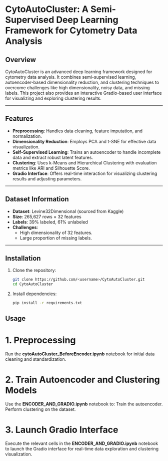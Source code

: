 # CytoAutoCluster: A Semi-Supervised Deep Learning Framework for Cytometry Data Analysis

## Overview
CytoAutoCluster is an advanced deep learning framework designed for cytometry data analysis. It combines semi-supervised learning, autoencoder-based dimensionality reduction, and clustering techniques to overcome challenges like high dimensionality, noisy data, and missing labels. This project also provides an interactive Gradio-based user interface for visualizing and exploring clustering results.

---

## Features
- **Preprocessing**: Handles data cleaning, feature imputation, and normalization.
- **Dimensionality Reduction**: Employs PCA and t-SNE for effective data visualization.
- **Self-Supervised Learning**: Trains an autoencoder to handle incomplete data and extract robust latent features.
- **Clustering**: Uses k-Means and Hierarchical Clustering with evaluation metrics like ARI and Silhouette Score.
- **Gradio Interface**: Offers real-time interaction for visualizing clustering results and adjusting parameters.

---

## Dataset Information
- **Dataset**: Levine32Dimensional (sourced from Kaggle)
- **Size**: 265,627 rows × 32 features
- **Labels**: 39% labeled, 61% unlabeled
- **Challenges**:
  - High dimensionality of 32 features.
  - Large proportion of missing labels.

---

## Installation
1. Clone the repository:
   ```bash
   git clone https://github.com/<username>/CytoAutoCluster.git
   cd CytoAutoCluster
2. Install dependencies:
   ```bash
   pip install -r requirements.txt

## Usage
# 1. Preprocessing
  Run the **cytoAutoCluster_BeforeEncoder.ipynb** notebook for initial data cleaning and standardization.

# 2. Train Autoencoder and Clustering Models
  Use the **ENCODER_AND_GRADIO.ipynb** notebook to:
  Train the autoencoder.
  Perform clustering on the dataset.

# 3. Launch Gradio Interface
Execute the relevant cells in the **ENCODER_AND_GRADIO.ipynb** notebook to launch the Gradio interface for real-time data exploration and clustering visualization.
